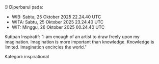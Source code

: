 ⏰ Diperbarui pada:
- WIB: Sabtu, 25 Oktober 2025 22.24.40 UTC
- WITA: Sabtu, 25 Oktober 2025 23.24.40 UTC
- WIT: Minggu, 26 Oktober 2025 00.24.40 UTC

Kutipan Inspiratif:
"I am enough of an artist to draw freely upon my imagination. Imagination is more important than knowledge. Knowledge is limited. Imagination encircles the world."


Kategori: inspirational

